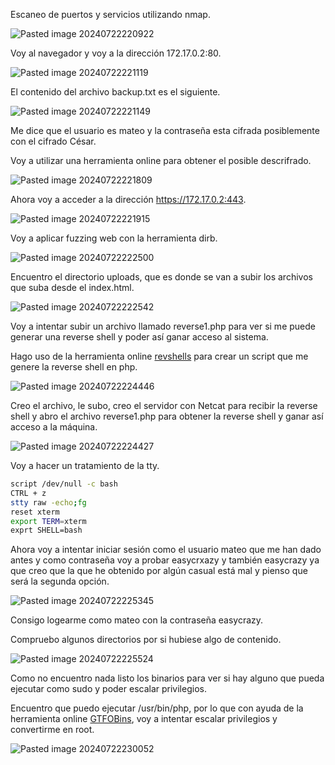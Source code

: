 Escaneo de puertos y servicios utilizando nmap.

![Pasted image 20240722220922](https://github.com/user-attachments/assets/3152f899-8fc9-4f25-83d0-feae4034b780)

Voy al navegador y voy a la dirección 172.17.0.2:80.

![Pasted image 20240722221119](https://github.com/user-attachments/assets/80460f35-c4fc-4156-be18-323a187f051c)

El contenido del archivo backup.txt es el siguiente.

![Pasted image 20240722221149](https://github.com/user-attachments/assets/071b203b-43d8-46b4-b802-f9b16ee87255)

Me dice que el usuario es mateo y la contraseña esta cifrada posiblemente con el cifrado César.

Voy a utilizar una herramienta online para obtener el posible descrifrado.

![Pasted image 20240722221809](https://github.com/user-attachments/assets/2e01b3cb-881a-47f2-95cc-d8e02e19c198)

Ahora voy a acceder a la dirección https://172.17.0.2:443.

![Pasted image 20240722221915](https://github.com/user-attachments/assets/6a10c8c7-0634-4ff4-8cde-6e8bc5964109)

Voy a aplicar fuzzing web con la herramienta dirb.

![Pasted image 20240722222500](https://github.com/user-attachments/assets/9e81131f-fabc-481f-84e7-249a69c31d8d)

Encuentro el directorio uploads, que es donde se van a subir los archivos que suba desde el index.html.

![Pasted image 20240722222542](https://github.com/user-attachments/assets/3392722c-a2e9-41ba-9d67-3b4527d35cb7)

Voy a intentar subir un archivo llamado reverse1.php para ver si me puede generar una reverse shell y poder así ganar acceso al sistema.

Hago uso de la herramienta online [revshells](https://www.revshells.com/) para crear un script que me genere la reverse shell en php.

![Pasted image 20240722224446](https://github.com/user-attachments/assets/ed3f8959-d26b-459c-933b-9774be9fbce3)

Creo el archivo, le subo, creo el servidor con Netcat para recibir la reverse shell y abro el archivo reverse1.php para obtener la reverse shell y ganar así acceso a la máquina.

![Pasted image 20240722224427](https://github.com/user-attachments/assets/bad37168-e965-4a56-8898-b37d1b63cd57)

Voy a hacer un tratamiento de la tty.

```bash
script /dev/null -c bash
CTRL + z
stty raw -echo;fg
reset xterm
export TERM=xterm
exprt SHELL=bash
```

Ahora voy a intentar iniciar sesión como el usuario mateo que me han dado antes y como contraseña voy a probar easycrxazy y también easycrazy ya que creo que la que he obtenido por algún casual está mal y pienso que será la segunda opción.

![Pasted image 20240722225345](https://github.com/user-attachments/assets/70ad936e-3597-40c8-920d-b9cfb43f9805)

Consigo logearme como mateo con la contraseña easycrazy.

Compruebo algunos directorios por si hubiese algo de contenido.

![Pasted image 20240722225524](https://github.com/user-attachments/assets/c5bf0755-e917-4f81-9774-bf136066c316)

Como no encuentro nada listo los binarios para ver si hay alguno que pueda ejecutar como sudo y poder escalar privilegios.

Encuentro que puedo ejecutar /usr/bin/php, por lo que con ayuda de la herramienta online [GTFOBins](https://gtfobins.github.io/gtfobins/php/#sudo), voy a intentar escalar privilegios y convertirme en root.

![Pasted image 20240722230052](https://github.com/user-attachments/assets/0076654e-e6b7-4ba8-803d-b4e9cdbfbe47)
